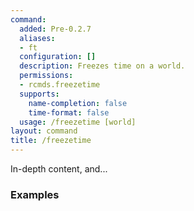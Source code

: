 ```yaml
---
command:
  added: Pre-0.2.7
  aliases:
  - ft
  configuration: []
  description: Freezes time on a world.
  permissions:
  - rcmds.freezetime
  supports:
    name-completion: false
    time-format: false
  usage: /freezetime [world]
layout: command
title: /freezetime
---
```


In-depth content, and...

### Examples



